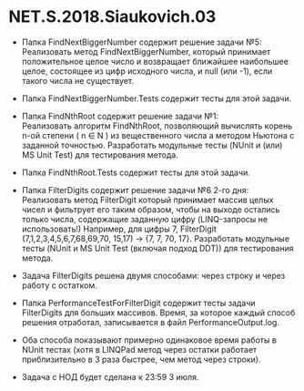 # NET.S.2018.Siaukovich.03

* Папка FindNextBiggerNumber содержит решение задачи №5:  
Реализовать метод FindNextBiggerNumber, который принимает положительное целое число и возвращает ближайшее наибольшее целое, состоящее из цифр исходного числа, и null (или -1), если такого числа не существует.  
  
* Папка FindNextBiggerNumber.Tests содержит тесты для этой задачи.

* Папка FindNthRoot содержит решение задачи №1:  
Реализовать алгоритм FindNthRoot, позволяющий вычислять корень n-ой степени ( n ∈ N ) из вещественного числа а методом Ньютона с заданной точностью. Разработать модульные тесты (NUnit и (или) MS Unit Test) для тестирования метода. 

* Папка FindNthRoot.Tests содержит тесты для этой задачи.

* Папка FilterDigits содержит решение задачи №6 2-го дня:  
  Реализовать метод FilterDigit который принимает массив целых чисел и фильтрует его таким образом, чтобы на выходе остались только числа, содержащие заданную цифру (LINQ-запросы не использовать!) Например, для цифры 7, FilterDigit (7,1,2,3,4,5,6,7,68,69,70, 15,17) -> {7, 7, 70, 17}. Разработать модульные тесты (NUnit и MS Unit Test (включая подход DDT)) для тестирования метода.

* Задача FilterDigits решена двумя способами: через строку и через работу с остатком.

* Папка PerformanceTestForFilterDigit содержит тесты задачи FilterDigits для больших массивов. Время, за которое каждый способ решения отработал, записывается в файл PerformanceOutput.log.

* Оба способа показывают примерно одинаковое время работы в NUnit тестах (хотя в LINQPad метод через остатки работает приблизительно в 3 раза быстрее, чем метод через строки).

* Задача с НОД будет сделана к 23:59 3 июля.
